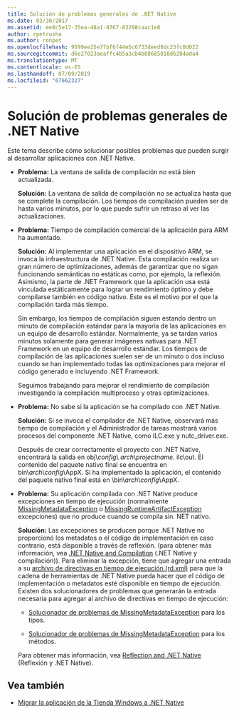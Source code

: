 ```yaml
---
title: Solución de problemas generales de .NET Native
ms.date: 03/30/2017
ms.assetid: ee8c5e17-35ea-48a1-8767-83298caac1e8
author: rpetrusha
ms.author: ronpet
ms.openlocfilehash: 9599ee25e77bf6f44e5c6733deed8dc23fc0d022
ms.sourcegitcommit: d6e27023aeaffc4b5a3cb4b88685018d6284ada4
ms.translationtype: MT
ms.contentlocale: es-ES
ms.lasthandoff: 07/09/2019
ms.locfileid: "67662327"
---
```

# <a name="net-native-general-troubleshooting"></a>Solución de problemas generales de .NET Native

Este tema describe cómo solucionar posibles problemas que pueden surgir al desarrollar aplicaciones con .NET Native.

- **Problema:** La ventana de salida de compilación no está bien actualizada.

  **Solución:** La ventana de salida de compilación no se actualiza hasta que se complete la compilación. Los tiempos de compilación pueden ser de hasta varios minutos, por lo que puede sufrir un retraso al ver las actualizaciones.

- **Problema:** Tiempo de compilación comercial de la aplicación para ARM ha aumentado.

  **Solución:** Al implementar una aplicación en el dispositivo ARM, se invoca la infraestructura de .NET Native. Esta compilación realiza un gran número de optimizaciones, además de garantizar que no sigan funcionando semánticas no estáticas como, por ejemplo, la reflexión. Asimismo, la parte de .NET Framework que la aplicación usa está vinculada estáticamente para lograr un rendimiento óptimo y debe compilarse también en código nativo. Este es el motivo por el que la compilación tarda más tiempo.

  Sin embargo, los tiempos de compilación siguen estando dentro un minuto de compilación estándar para la mayoría de las aplicaciones en un equipo de desarrollo estándar.  Normalmente, ya se tardan varios minutos solamente para generar imágenes nativas para .NET Framework en un equipo de desarrollo estándar.  Los tiempos de compilación de las aplicaciones suelen ser de un minuto o dos incluso cuando se han implementado todas las optimizaciones para mejorar el código generado e incluyendo .NET Framework.

  Seguimos trabajando para mejorar el rendimiento de compilación investigando la compilación multiproceso y otras optimizaciones.

- **Problema:** No sabe si la aplicación se ha compilado con .NET Native.

  **Solución:** Si se invoca el compilador de .NET Native, observará más tiempo de compilación y el Administrador de tareas mostrará varios procesos del componente .NET Native, como ILC.exe y nutc_driver.exe.

  Después de crear correctamente el proyecto con .NET Native, encontrará la salida en obj\\*config*\ *arch*\\*projectname*. ilc\out.  El contenido del paquete nativo final se encuentra en bin\\*arch*\\*config*\AppX. Si ha implementado la aplicación, el contenido del paquete nativo final está en \bin\\*arch*\\*config*\AppX.

- **Problema:** Su aplicación compilada con .NET Native produce excepciones en tiempo de ejecución (normalmente [MissingMetadataException](../../../docs/framework/net-native/missingmetadataexception-class-net-native.md) o [MissingRuntimeArtifactException](../../../docs/framework/net-native/missingruntimeartifactexception-class-net-native.md) excepciones) que no produce cuando se compila sin. NET nativo.

  **Solución:** Las excepciones se producen porque .NET Native no proporcionó los metadatos o el código de implementación en caso contrario, está disponible a través de reflexión. (para obtener más información, vea [.NET Native and Compilation](../../../docs/framework/net-native/net-native-and-compilation.md) (.NET Native y compilación)). Para eliminar la excepción, tiene que agregar una entrada a su [archivo de directivas en tiempo de ejecución (rd.xml)](../../../docs/framework/net-native/runtime-directives-rd-xml-configuration-file-reference.md) para que la cadena de herramientas de .NET Native pueda hacer que el código de implementación o metadatos esté disponible en tiempo de ejecución. Existen dos solucionadores de problemas que generarán la entrada necesaria para agregar al archivo de directivas en tiempo de ejecución:

  - [Solucionador de problemas de MissingMetadataException](https://dotnet.github.io/native/troubleshooter/type.html) para los tipos.

  - [Solucionador de problemas de MissingMetadataException](https://dotnet.github.io/native/troubleshooter/method.html) para los métodos.

  Para obtener más información, vea [Reflection and .NET Native](../../../docs/framework/net-native/reflection-and-net-native.md) (Reflexión y .NET Native).

## <a name="see-also"></a>Vea también

- [Migrar la aplicación de la Tienda Windows a .NET Native](../../../docs/framework/net-native/migrating-your-windows-store-app-to-net-native.md)
